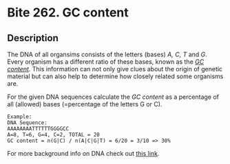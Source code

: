 # Bite 262. GC content

## Description

The DNA of all organsims consists of the letters (bases) _A, C, T_ and _G_. Every organism has a different ratio of these bases, known as the _[GC content](https://en.wikipedia.org/wiki/GC-content)_. This information can not only give clues about the origin of genetic material but can also help to determine how closely related some organisms are.

For the given DNA sequences calculate the _GC content_ as a percentage of all (allowed) bases (=percentage of the letters G or C).

```
Example:
DNA Sequence:
AAAAAAAATTTTTTGGGGCC
A=8, T=6, G=4, C=2, TOTAL = 20
GC content = n(G|C) / n(A|C|G|T) = 6/20 = 3/10 => 30%
```

For more background info on DNA check out [this link](https://bites-data.s3.us-east-2.amazonaws.com/dna.html).
